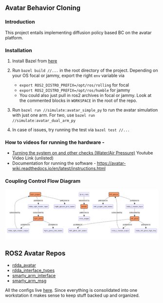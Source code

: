 ## Avatar Behavior Cloning

### Introduction
This project entails implementing diffusion policy based BC on the avatar platform. 

### Installation
1. Install Bazel from [here](https://docs.bazel.build/versions/master/install.html)
2. Run `bazel build //...` in the root directory of the project. Depending on your OS focal or jammy, export the right `env` variable via 
    - `export ROS2_DISTRO_PREFIX=/opt/ros/rolling` for focal 
    - `export ROS2_DISTRO_PREFIX=/opt/ros/humble` for jammy 
    - You could also just pull in ros2 archives in focal or jammy. Look at the commented blocks in `WORKSPACE` in the root of the repo. 
3. Run `bazel run //simulate:avatar_simple_py` to run the avatar simulation with just one arm. For two, use `bazel run //simulate:avatar_dual_arm_py`

4. In case of issues, try running the test via `bazel test //...` 

### How to videos for running the hardware - 
 - [Turning the system on and other checks (Water/Air Pressure)](https://youtu.be/b0CZYSwcIk0) Youtube Video Link (unlisted)
 - Documentation for running the software - https://avatar-wiki.readthedocs.io/en/latest/instructions.html

### Coupling Control Flow Diagram
![Coupling Control Flow Diagram](media/coupling_control_flow.png)

## ROS2 Avatar Repos 

- [rdda_avatar](https://github.com/adeeb10abbas/rdda_avatar)
- [rdda_interface_types](https://github.com/adeeb10abbas/rdda_interface_types)
- [smarty_arm_interface](https://github.com/adeeb10abbas/smarty_arm_interface)
- [smarty_arm_msg](https://github.com/adeeb10abbas/smarty_arm_msg)

All the configs live [here](https://gist.github.com/adeeb10abbas/1ba0c1a7bc7b804a6fb5804bd36cb3e5). Since everything is consolidated into one workstation it makes sense to keep stuff backed up and organized. 
